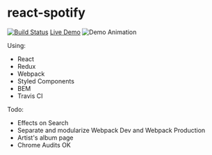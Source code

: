 # react-spotify
[![Build Status](https://travis-ci.org/dnl1/react-spotify.svg?branch=master)](https://travis-ci.org/dnl1/react-spotify)
[Live Demo](http://dnl1.github.io/react-spotify)
![Demo Animation](../assets/react-spotify-demo-1.PNG?raw=true)

Using:
- React
- Redux
- Webpack
- Styled Components
- BEM
- Travis CI

Todo:
- Effects on Search
- Separate and modularize Webpack Dev and Webpack Production
- Artist's album page
- Chrome Audits OK
